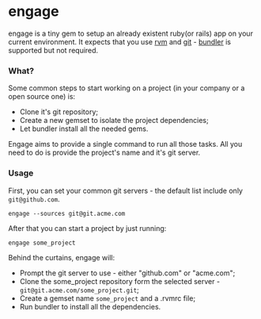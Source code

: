 # engage

engage is a tiny gem to setup an already existent ruby(or rails) app on your current environment. It expects that you use [rvm](http://rvm.beginrescueend.com/) and [git](http://git-scm.com/) - [bundler](http://gembundler.com/) is supported but not required.

### What?

Some common steps to start working on a project (in your company or a open source one) is:

* Clone it's git repository;
* Create a new gemset to isolate the project dependencies;
* Let bundler install all the needed gems.

Engage aims to provide a single command to run all those tasks. All you need to do is provide the project's name and it's git server.

### Usage
First, you can set your common git servers - the default list include only `git@github.com`.

    engage --sources git@git.acme.com

After that you can start a project by just running:

    engage some_project

Behind the curtains, engage will: 

* Prompt the git server to use - either "github.com" or "acme.com";
* Clone the some_project repository form the selected server - `git@git.acme.com/some_project.git`;
* Create a gemset name `some_project` and a .rvmrc file;
* Run bundler to install all the dependencies.